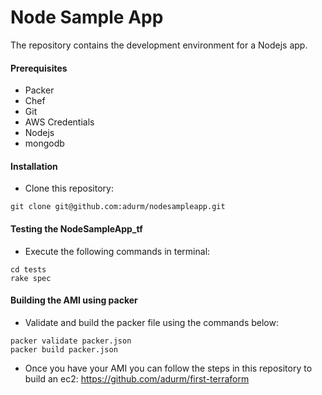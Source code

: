 # Node Sample App

The repository contains the development environment for a Nodejs app.

#### Prerequisites
- Packer
- Chef
- Git
- AWS Credentials
- Nodejs
- mongodb

#### Installation
- Clone this repository:
```
git clone git@github.com:adurm/nodesampleapp.git
```
#### Testing the NodeSampleApp_tf
- Execute the following commands in terminal:
```
cd tests
rake spec
```

#### Building the AMI using packer
- Validate and build the packer file using the commands below:
```
packer validate packer.json
packer build packer.json
```
- Once you have your AMI you can follow the steps in this repository to build an ec2:
https://github.com/adurm/first-terraform
